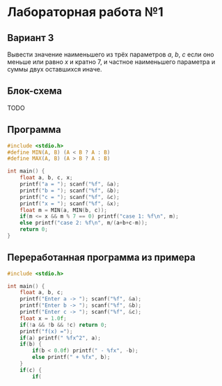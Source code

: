 # Лабораторная работа №1

## Вариант 3
Вывести значение наименьшего из трёх параметров $a$, $b$, $c$ если оно меньше или равно $x$ и кратно 7, и частное наименьшего параметра и суммы двух оставшихся иначе.

## Блок-схема
TODO


## Программа
```c
#include <stdio.h>
#define MIN(A, B) (A < B ? A : B)
#define MAX(A, B) (A > B ? A : B)

int main() {
    float a, b, c, x;
    printf("a = "); scanf("%f", &a);
    printf("b = "); scanf("%f", &b);
    printf("c = "); scanf("%f", &c);
    printf("x = "); scanf("%f", &x);
    float m = MIN(a, MIN(b, c));
    if(m <= x && m % 7 == 0) printf("case 1: %f\n", m);
    else printf("case 2: %f\n", m/(a+b+c-m));
    return 0;
}
```

## Переработанная программа из примера
```c
#include <stdio.h>

int main() {
    float a, b, c;
    printf("Enter a -> "); scanf("%f", &a);
    printf("Enter b -> "); scanf("%f", &b);
    printf("Enter c -> "); scanf("%f", &c);
    float x = 1.0f;
    if(!a && !b && !c) return 0;
    printf("f(x) =");
    if(a) printf(" %fx^2", a);
    if(b) {
        if(b < 0.0f) printf(" - %fx", -b);
        else printf(" + %fx", b);
    }
    if(c) {
        if(
```
